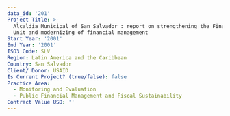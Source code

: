 ```yaml
---
data_id: '201'
Project Title: >-
  Alcaldia Municipal of San Salvador : report on strengthening the Financial
  Unit and modernizing of financial management
Start Year: '2001'
End Year: '2001'
ISO3 Code: SLV
Region: Latin America and the Caribbean
Country: San Salvador
Client/ Donor: USAID
Is Current Project? (true/false): false
Practice Area:
  - Monitoring and Evaluation
  - Public Financial Management and Fiscal Sustainability
Contract Value USD: ''
---
```

